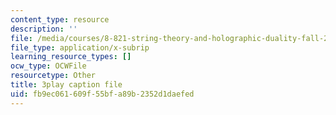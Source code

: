 ```yaml
---
content_type: resource
description: ''
file: /media/courses/8-821-string-theory-and-holographic-duality-fall-2014/fb9ec061609f55bfa89b2352d1daefed_WVOIk8en6YE.vtt
file_type: application/x-subrip
learning_resource_types: []
ocw_type: OCWFile
resourcetype: Other
title: 3play caption file
uid: fb9ec061-609f-55bf-a89b-2352d1daefed
---
```

